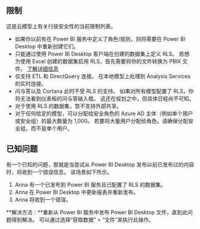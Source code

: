 ## <a name="limitations"></a>限制
这是云模型上有关行级安全性的当前限制列表。

* 如果你以前有在 Power BI 服务中定义了角色/规则，则将需要在 Power BI Desktop 中重新创建它们。
* 只能通过使用 Power BI Desktop 客户端在创建的数据集上定义 RLS。 若想为使用 Excel 创建的数据集启用 RLS，首先需要将你的文件转换为 PBIX 文件。 [了解详细信息](../desktop-import-excel-workbooks.md)
* 仅支持 ETL 和 DirectQuery 连接。 在本地模型上处理到 Analysis Services 的实时连接。
* 问与答以及 Cortana 此时不受 RLS 的支持。 如果对所有模型配置了 RLS，你将无法看到仪表板的问与答输入框。 这还在规划之中，但具体日程尚不可知。
* 对于使用 RLS 的数据集，暂不支持外部共享。
* 对于任何给定的模型，可以分配给安全角色的 Azure AD 主体（例如单个用户或安全组）的最大数量为 1,000。 若要将大量用户分配给角色，请确保分配安全组，而不是单个用户。

## <a name="known-issues"></a>已知问题
有一个已知的问题，那就是当尝试从 Power BI Desktop 发布以前已发布过的内容时，将收到一个错误信息。 该场景如下所示。

1. Anna 有一个已发布到 Power BI 服务且已配置了 RLS 的数据集。
2. Anna 在 Power BI Desktop 中更新报表并重新发布。
3. Anna 将收到一个错误。

**解决方法：**重新从 Power BI 服务中发布 Power BI Desktop 文件，直到此问题得到解决。 可以通过选择“获取数据” > “文件”来执行此操作。 

